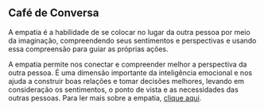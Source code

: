 ## Café de Conversa

A empatia é a habilidade de se colocar no lugar da outra pessoa por meio da imaginação, compreendendo seus sentimentos e perspectivas e usando essa compreensão para guiar as próprias ações.

A empatia permite nos conectar e compreender melhor a perspectiva da outra pessoa. É uma dimensão importante da inteligência emocional e nos ajuda a construir boas relações e tomar decisões melhores, levando em consideração os sentimentos, o ponto de vista e as necessidades das outras pessoas. Para ler mais sobre a empatia, [clique aqui](/soft-skills/emotional-intelligence/empathy/).
